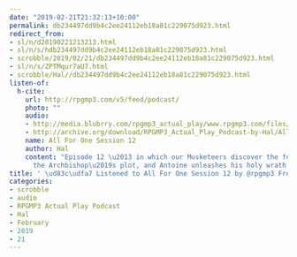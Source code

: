 ```yaml
---
date: "2019-02-21T21:32:13+10:00"
permalink: db234497dd9b4c2ee24112eb18a81c229075d923.html
redirect_from:
- sl/n/d20190221213213.html
- sl/n/s/hdb234497dd9b4c2ee24112eb18a81c229075d923.html
- scrobble/2019/02/21/db234497dd9b4c2ee24112eb18a81c229075d923.html
- sl/n/s/ZPTMqur7aU7.html
- scrobble/Hal//db234497dd9b4c2ee24112eb18a81c229075d923.html
listen-of:
  h-cite:
    url: http://rpgmp3.com/v5/feed/podcast/
    photo: ""
    audio:
    - http://media.blubrry.com/rpgmp3_actual_play/www.rpgmp3.com/files/game_recordings/Sugar_Fuelled_Gamers/All_For_One_Musketeers_Session_12.mp3
    - http://archive.org/download/RPGMP3_Actual_Play_Podcast-by-Hal/All_For_One_Musketeers_Session_12.mp3
    name: All For One Session 12
    author: Hal
    content: "Episode 12 \u2013 in which our Musketeers discover the foul truth of
      the Archbishop\u2019s plot, and Antoine unleashes his holy wrath."
title: ' \ud83c\udfa7 Listened to All For One Session 12 by @rpgmp3 From #RPGMP3ActualPlayPodcast'
categories:
- scrobble
- audio
- RPGMP3 Actual Play Podcast
- Hal
- February
- 2019
- 21
---
```


